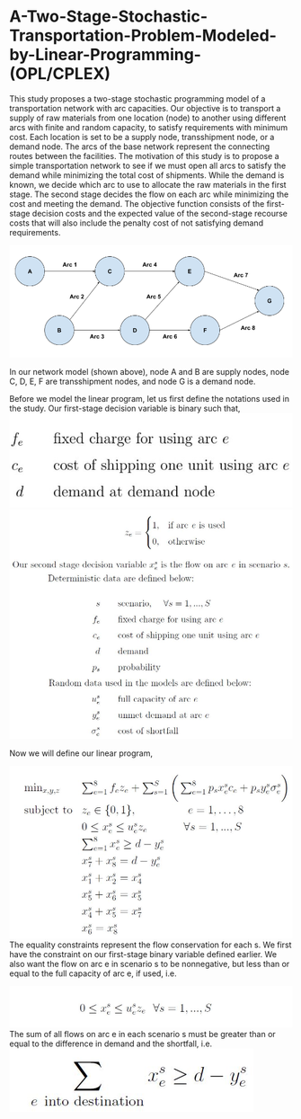 # A-Two-Stage-Stochastic-Transportation-Problem-Modeled-by-Linear-Programming-(OPL/CPLEX)

This study proposes a two-stage stochastic programming model of a transportation network with arc capacities. Our objective is to transport a supply of raw materials from one location (node) to another using different arcs with finite and random capacity, to satisfy requirements with minimum cost. Each location is set to be a supply node, transshipment node, or a demand node. The arcs of the base network represent the connecting routes between the facilities. The motivation of this study is to propose a simple transportation network to see if we must open all arcs to satisfy the demand while minimizing the total cost of shipments. While the demand is known, we decide which arc to use to allocate the raw materials in the first stage. The second stage decides the flow on each arc while minimizing the cost and meeting the demand. The objective function consists of the first-stage decision costs and the expected value of the second-stage recourse costs that will also include the penalty cost of not satisfying demand requirements.

![The Transportation Network](model.png)

In our network model (shown above), node A and B are supply nodes, node C, D, E, F are transshipment nodes, and node G is a demand node. 

Before we model the linear program, let us first define the notations used in the study. Our first-stage decision variable is binary such that,
![The Transportation Network](deterministic.JPG)
![The Transportation Network](notations.JPG)

Now we will define our linear program,

![The Transportation Network](lp_formulation.JPG)
The equality constraints represent the flow conservation for each s. We first have the constraint on our first-stage binary variable defined earlier. We also want the flow on arc e in scenario s to be nonnegative, but less than or equal to the full capacity of arc e, if used, i.e.

![The Transportation Network](capacity.JPG)
The sum of all flows on arc e in each scenario s must be greater than or equal to the difference in demand and the shortfall, i.e.
![The Transportation Network](shortfall.JPG)
